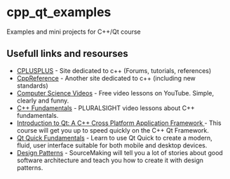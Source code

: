 # cpp_qt_examples
Examples and mini projects for C++/Qt course

## Usefull links and resourses
* [CPLUSPLUS] - Site dedicated to c++ (Forums, tutorials, references)
* [CppReference] - Another site dedicated to c++ (including new standards)
* [Computer Science Videos] - Free video lessons on YouTube. Simple, clearly and funny.
* [C++ Fundamentals] - PLURALSIGHT video lessons about C++ fundamentals. 
* [Introduction to Qt: A C++ Cross Platform Application Framework ] - This course will get you up to speed quickly on the C++ Qt Framework. 
* [Qt Quick Fundamentals] - Learn to use Qt Quick to create a modern, fluid, user interface suitable for both mobile and desktop devices.
* [Design Patterns] - SourceMaking will tell you a lot of stories about good software architecture and teach you how to create it with design patterns.

[CPLUSPLUS]:http://www.cplusplus.com/
[CppReference]:http://en.cppreference.com/w/
[Design Patterns]:https://sourcemaking.com/design_patterns
[Computer Science Videos]:http://computersciencevideos.org/Playlists#C%2B%2B
[Introduction to Qt: A C++ Cross Platform Application Framework ]:https://www.dropbox.com/sh/xtmuagzutwx58f2/AADTcxUF0UR-lP4l4ExojfVXa?dl=0
[Qt Quick Fundamentals]: https://www.dropbox.com/sh/cl9jij6jb1hyvjs/AAB486k5LeCTkqzQCk2BAcr_a?dl=0
[C++ Fundamentals]:https://www.dropbox.com/sh/nzxn87myhduwt43/AABEUujlrQt_wR7vOJ3-lXVJa?dl=0
